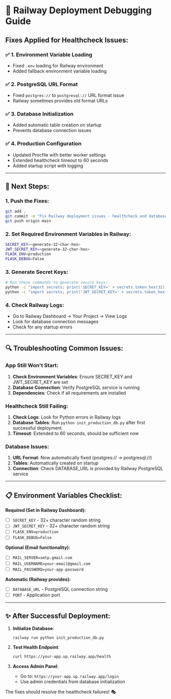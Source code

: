 # 🚨 Railway Deployment Debugging Guide

## Fixes Applied for Healthcheck Issues:

### ✅ 1. Environment Variable Loading
- Fixed `.env` loading for Railway environment
- Added fallback environment variable loading

### ✅ 2. PostgreSQL URL Format
- Fixed `postgres://` to `postgresql://` URL format issue
- Railway sometimes provides old format URLs

### ✅ 3. Database Initialization
- Added automatic table creation on startup
- Prevents database connection issues

### ✅ 4. Production Configuration
- Updated Procfile with better worker settings
- Extended healthcheck timeout to 60 seconds
- Added startup script with logging

---

## 🚀 Next Steps:

### 1. Push the Fixes:
```bash
git add .
git commit -m "Fix Railway deployment issues - healthcheck and database"
git push origin main
```

### 2. Set Required Environment Variables in Railway:
```bash
SECRET_KEY=<generate-32-char-hex>
JWT_SECRET_KEY=<generate-32-char-hex>
FLASK_ENV=production
FLASK_DEBUG=False
```

### 3. Generate Secret Keys:
```bash
# Run these commands to generate secure keys:
python -c "import secrets; print('SECRET_KEY=' + secrets.token_hex(32))"
python -c "import secrets; print('JWT_SECRET_KEY=' + secrets.token_hex(32))"
```

### 4. Check Railway Logs:
- Go to Railway Dashboard → Your Project → View Logs
- Look for database connection messages
- Check for any startup errors

---

## 🔍 Troubleshooting Common Issues:

### App Still Won't Start:
1. **Check Environment Variables**: Ensure SECRET_KEY and JWT_SECRET_KEY are set
2. **Database Connection**: Verify PostgreSQL service is running
3. **Dependencies**: Check if all requirements are installed

### Healthcheck Still Failing:
1. **Check Logs**: Look for Python errors in Railway logs
2. **Database Tables**: Run `python init_production_db.py` after first successful deployment
3. **Timeout**: Extended to 60 seconds, should be sufficient now

### Database Issues:
1. **URL Format**: Now automatically fixed (postgres:// → postgresql://)
2. **Tables**: Automatically created on startup
3. **Connection**: Check DATABASE_URL is provided by Railway PostgreSQL service

---

## 📋 Environment Variables Checklist:

**Required (Set in Railway Dashboard):**
- [ ] `SECRET_KEY` - 32+ character random string
- [ ] `JWT_SECRET_KEY` - 32+ character random string  
- [ ] `FLASK_ENV=production`
- [ ] `FLASK_DEBUG=False`

**Optional (Email functionality):**
- [ ] `MAIL_SERVER=smtp.gmail.com`
- [ ] `MAIL_USERNAME=your-email@gmail.com`
- [ ] `MAIL_PASSWORD=your-app-password`

**Automatic (Railway provides):**
- [ ] `DATABASE_URL` - PostgreSQL connection string
- [ ] `PORT` - Application port

---

## ✨ After Successful Deployment:

1. **Initialize Database**:
   ```bash
   railway run python init_production_db.py
   ```

2. **Test Health Endpoint**:
   ```bash
   curl https://your-app.up.railway.app/health
   ```

3. **Access Admin Panel**:
   - Go to: `https://your-app.up.railway.app/login`
   - Use admin credentials from database initialization

The fixes should resolve the healthcheck failures! 🎭